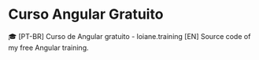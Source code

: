 # Curso Angular Gratuito
🎓 [PT-BR] Curso de Angular gratuito - loiane.training [EN] Source code of my free Angular training.
